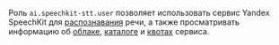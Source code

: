 Роль `ai.speechkit-stt.user` позволяет использовать сервис Yandex SpeechKit для [распознавания](../../../speechkit/stt/index.md) речи, а также просматривать информацию об [облаке](../../../resource-manager/concepts/resources-hierarchy.md#cloud), [каталоге](../../../resource-manager/concepts/resources-hierarchy.md#folder) и [квотах](../../../speechkit/concepts/limits.md#speechkit-quotas) сервиса.